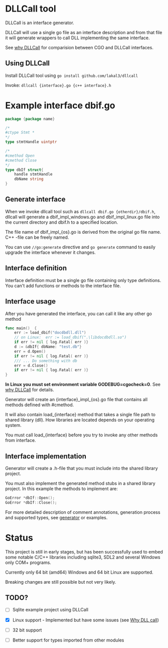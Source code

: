 # DLLCall tool

DLLCall is an interface generator. 

DLLCall will use a single go file as an interface description and
from that file it will generate wrappers to call DLL implementing the same interface.

See [why DLLCall](why.md) for comparision between CGO and DLLCall interfaces.

## Using DLLCall

Install DLLCall tool using `go install github.com/lakal3/dllcall`

Invoke:  `dllcall {interface}.go {c++ interface}.h`

# Example interface dbif.go

```go
package {package name}

/*
#ctype Stmt *
*/
type stmtHandle uintptr

/*
#cmethod Open
#cmethod Close
*/
type dbIf struct{
	handle stmtHandle
	dbName string	
}
```

## Generate interface
When we invoke dllcall tool such as `dllcall dbif.go {otherdir}/dbif.h`, 
dllcall will generate a dbif_impl_windows.go and dbif_impl_linux.go file into the current directory and dbif.h to a specified location.

The file name of dbif_impl_{os}.go is derived from the original go file name. C++ -file can be freely named.

You can use `//go:generate` directive and `go generate` command to easily upgrade the interface whenever it changes.

## Interface definition

Interface definition must be a single go file containing only type definitions. 
You can't add functions or methods to the interface file.

## Interface usage
After you have generated the interface, you can call it like any other go method 

```go
func main()  {
	err := load_dbif("docdbdll.dll") 
	// on Linux:  err := load_dbif(".\libdocdbdll.so") 
	if err != nil { log.Fatal( err )}
	d := &dbIf{ dbName: "test.db"}
	err = d.Open()
	if err != nil { log.Fatal( err )}
	/// ... Do something with db
	err = d.Close()
	if err != nil { log.Fatal( err )}
}
```

**In Linux you must set environment variable GODEBUG=cgocheck=0**. See [why DLLCall](why.md) for details.

Generator will create an {interface}\_impl\_{os}.go file that contains all methods 
defined with #cmethod. 

It will also contain load\_{interface} method that takes a single file path to shared library (dll).
How libraries are located depends on your operating system.
 
You must call load\_{interface} before you try to invoke any other methods from interface.

## Interface implementation

Generator will create a .h-file that you must include into the shared library project. 

You must also implement the generated method stubs in a shared library project. 
In this example the methods to implement are:
```cpp
GoError *dbIf::Open();
GoError *dbIf::Close();
```

For more detailed description of comment annotations, generation process and supported types, see [generator](generator.md)
or examples.

# Status
This project is still in early stages, but has been successfully used to embed some
notable C/C++ libraries including sqlite3, SDL2 and several Windows only COM+ programs.

Currently only 64 bit (amd64) Windows and 64 bit Linux are supported. 

Breaking changes are still possible but not very likely.

## TODO?
- [ ] Sqlite example project using DLLCall
- [x] Linux support - Implemented but have some issues (see [Why DLL call](why.md))
- [ ] 32 bit support 
- [ ] Better support for types imported from other modules






  


